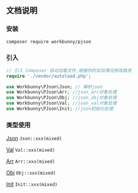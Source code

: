 ## 文档说明

### 安装

```bash
composer require workbunny/pjson
```

### 引入

```php
// 引入 Composer 自动加载文件,根据你的实际情况修改路径
require './vendor/autoload.php';

use Workbunny\PJson\Json; // 解析json
use Workbunny\PJson\Arr; //json_arr对象处理
use Workbunny\PJson\Obj; //json_obj对象处理
use Workbunny\PJson\Val; //json_val对象处理
use Workbunny\PJson\Init; //json初始化处理
```

### 类型使用

[Json](Json.md) `Json::xxx(mixed)`

[Val](Val.md) `Val::xxx(mixed)`

[Arr](Arr.md) `Arr::xxx(mixed)`

[Obj](Obj.md) `Obj::xxx(mixed)`

[Init](Init.md) `Init::xxx(mixed)`
